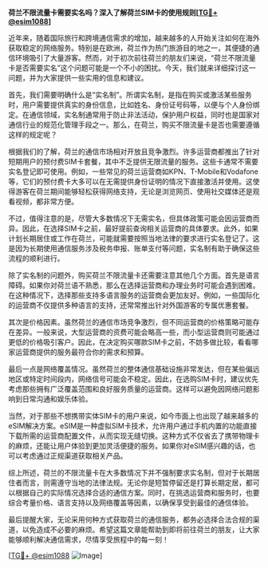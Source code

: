 **荷兰不限流量卡需要实名吗？深入了解荷兰SIM卡的使用规则[[TG💪+ @esim1088](https://t.me/s/esim1088)]**

近年来，随着国际旅行和跨境通信需求的增加，越来越多的人开始关注如何在海外获取稳定的网络服务。特别是在欧洲，荷兰作为热门旅游目的地之一，其便捷的通信环境吸引了大量游客。然而，对于初次前往荷兰的朋友们来说，“荷兰不限流量卡是否需要实名”这个问题可能是一个不小的困扰。今天，我们就来详细探讨这一问题，并为大家提供一些实用的信息和建议。

首先，我们需要明确什么是“实名制”。所谓实名制，是指在购买或激活某些服务时，用户需要提供真实的身份信息，比如姓名、身份证号码等，以便与个人身份绑定。在通信领域，实名制通常用于防止非法活动，保护用户权益，同时也是国家对通信行业的规范化管理手段之一。那么，在荷兰，购买不限流量卡是否也需要遵循这样的规定呢？

根据我们的了解，荷兰的通信市场相对开放且竞争激烈。许多运营商都推出了针对短期用户的预付费SIM卡套餐，其中不乏提供无限流量的服务。这些卡通常不需要实名登记即可使用。例如，一些常见的荷兰运营商如KPN、T-Mobile和Vodafone等，它们的预付费卡大多可以在无需提供身份证明的情况下直接激活并使用。这使得游客在荷兰期间能够轻松获得网络支持，无论是浏览网页、使用社交媒体还是观看视频，都非常方便。

不过，值得注意的是，尽管大多数情况下无需实名，但具体政策可能会因运营商而异。因此，在选择SIM卡之前，最好提前查询相关运营商的具体要求。此外，如果计划长期居住或工作在荷兰，可能就需要按照当地法律的要求进行实名登记了。这是因为长期使用通信服务涉及税务申报、账单支付等问题，实名制有助于确保这些流程的顺利进行。

除了实名制的问题外，购买荷兰不限流量卡还需要注意其他几个方面。首先是语言障碍。如果你对荷兰语不熟悉，那么在选择运营商和办理业务时可能会遇到困难。在这种情况下，选择那些支持多语言服务的运营商会更加友好。例如，一些国际化的运营商不仅提供多种语言的支持，还常常推出针对外国游客的专属优惠套餐。

其次是价格因素。虽然荷兰的通信市场竞争激烈，但不同运营商的价格策略可能存在差异。一般来说，大型运营商的资费可能会略高一些，而小型运营商则可能通过更低的价格吸引客户。因此，在决定购买哪款SIM卡之前，不妨多做比较，看看哪家运营商提供的服务最符合你的需求和预算。

最后一点是网络覆盖情况。虽然荷兰的整体通信基础设施非常发达，但在某些偏远地区或特定时间段内，网络信号可能会不稳定。因此，在选购SIM卡时，建议优先考虑那些拥有广泛覆盖范围和良好服务质量的运营商。这样可以避免因网络问题影响到日常沟通和娱乐体验。

当然，对于那些不想携带实体SIM卡的用户来说，如今市面上也出现了越来越多的eSIM解决方案。eSIM是一种虚拟SIM卡技术，允许用户通过手机内置的功能直接下载所需的运营商配置文件，从而实现无缝切换。这种方式不仅省去了携带物理卡的麻烦，还能让用户体验到更加灵活便捷的服务。如果你对eSIM感兴趣的话，也可以考虑通过正规渠道获取相关产品。

综上所述，荷兰的不限流量卡在大多数情况下并不强制要求实名制，但对于长期居住者而言，则需遵守当地的法律法规。无论你是短暂停留还是打算长期定居，都可以根据自己的实际情况选择合适的通信方案。同时，在挑选运营商和服务时，也要综合考量价格、语言支持以及网络覆盖等因素，以确保享受到最佳的通信体验。

最后提醒大家，无论采用何种方式获取荷兰的通信服务，都务必选择合法合规的渠道，以免造成不必要的麻烦。希望这篇文章能帮助到即将前往荷兰的朋友，让大家能够顺利解决通信需求，尽情享受旅程中的每一刻！

[[TG💪+ @esim1088](https://t.me/s/esim1088) ![Image](https://i.postimg.cc/4NQfJmqS/Snipaste-2025-05-13-00-14-12.png)]